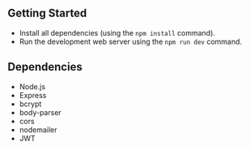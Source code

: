 ## Getting Started

- Install all dependencies (using the `npm install` command).
- Run the development web server using the `npm run dev` command.

## Dependencies

- Node.js
- Express
- bcrypt
- body-parser
- cors
- nodemailer
- JWT

